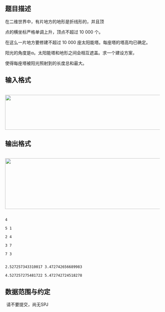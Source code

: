 ## 题目描述

<div>
 在二维世界中，有片地方的地形是折线形的，并且顶
</div> 
<div>
 点的横坐标严格单调上升，顶点不超过 10 000 个。 
</div> 
<div>
 在这么一片地方要修建不超过 10 000 座太阳能塔。每座塔的塔高均已确定。 
</div> 
<div>
 阳光的角度是α。太阳能塔和地形之间会相互遮盖。求一个建设方案，
</div> 
<div>
 使得每座塔被阳光照射到的长度总和最大。 
</div> 
<p></p>

## 输入格式

<p> <img src="https://s2.loli.net/2023/08/15/EImsvRr7dKZ46Ma.png" width="836" height="114" alt=""></p>

## 输出格式

<p> <img src="https://s2.loli.net/2023/08/15/CpufoKsjq2Bbi87.png" width="839" height="166" alt=""></p>

```input1
4
5 1
2 4
3 7
7 3
```
```output1
2.527257343310017 3.472742656689983
4.527257275481722 5.472742724518278
```
## 数据范围与约定

<p> 请不要提交，尚无SPJ</p>

